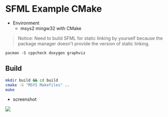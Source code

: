 # SFML Example CMake

* Environment
  * msys2 mingw32 with CMake

> Notice: Need to build SFML for static linking by yourself
> because the package manager doesn't provide the version of static linking.

```
pacman -S cppcheck doxygen graphviz
```

## Build

```bash
mkdir build && cd build
cmake -G "MSYS Makefiles" ..
make
```

* screenshot

![](https://i.imgur.com/bqQsp53.png)

